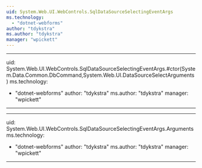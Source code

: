 ```yaml
---
uid: System.Web.UI.WebControls.SqlDataSourceSelectingEventArgs
ms.technology: 
  - "dotnet-webforms"
author: "tdykstra"
ms.author: "tdykstra"
manager: "wpickett"
---
```


---
uid: System.Web.UI.WebControls.SqlDataSourceSelectingEventArgs.#ctor(System.Data.Common.DbCommand,System.Web.UI.DataSourceSelectArguments)
ms.technology: 
  - "dotnet-webforms"
author: "tdykstra"
ms.author: "tdykstra"
manager: "wpickett"
---

---
uid: System.Web.UI.WebControls.SqlDataSourceSelectingEventArgs.Arguments
ms.technology: 
  - "dotnet-webforms"
author: "tdykstra"
ms.author: "tdykstra"
manager: "wpickett"
---
